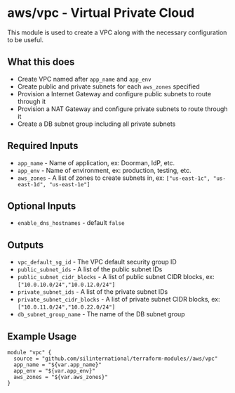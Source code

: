 # aws/vpc - Virtual Private Cloud
This module is used to create a VPC along with the necessary configuration to
be useful.

## What this does

 - Create VPC named after `app_name` and `app_env`
 - Create public and private subnets for each `aws_zones` specified
 - Provision a Internet Gateway and configure public subnets to route through it
 - Provision a NAT Gateway and configure private subnets to route through it
 - Create a DB subnet group including all private subnets

## Required Inputs

 - `app_name` - Name of application, ex: Doorman, IdP, etc.
 - `app_env` - Name of environment, ex: production, testing, etc.
 - `aws_zones` - A list of zones to create subnets in, ex: `["us-east-1c", "us-east-1d", "us-east-1e"]`

## Optional Inputs

 - `enable_dns_hostnames` - default `false`

## Outputs

 - `vpc_default_sg_id` - The VPC default security group ID
 - `public_subnet_ids` - A list of the public subnet IDs
 - `public_subnet_cidr_blocks` - A list of public subnet CIDR blocks, ex: `["10.0.10.0/24","10.0.12.0/24"]`
 - `private_subnet_ids` - A list of the private subnet IDs
 - `private_subnet_cidr_blocks` - A list of private subnet CIDR blocks, ex: `["10.0.11.0/24","10.0.22.0/24"]`
 - `db_subnet_group_name` - The name of the DB subnet group

## Example Usage

```hcl
module "vpc" {
  source = "github.com/silinternational/terraform-modules//aws/vpc"
  app_name = "${var.app_name}"
  app_env = "${var.app_env}"
  aws_zones = "${var.aws_zones}"
}
```
